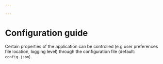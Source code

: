 ```yaml
---

---
```


# Configuration guide

Certain properties of the application can be controlled (e.g user preferences file location, logging level) through the configuration file (default: `config.json`).
